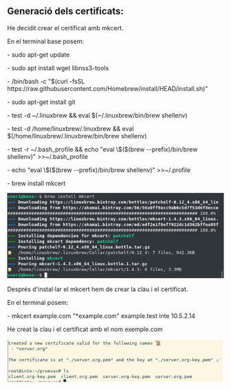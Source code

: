 <h2>Generació dels certificats:</h2>
<p>He decidit crear el certificat amb mkcert.</p>
<p>En el terminal base posem:</p>
<p>- sudo apt-get update</p>
<p>- sudo apt install wget libnss3-tools</p>
<p>- /bin/bash -c "$(curl -fsSL https://raw.githubusercontent.com/Homebrew/install/HEAD/install.sh)"</p>
<p>- sudo apt-get install git</p>
<p>- test -d ~/.linuxbrew && eval $(~/.linuxbrew/bin/brew shellenv)</p>
<p>- test -d /home/linuxbrew/.linuxbrew && eval $(/home/linuxbrew/.linuxbrew/bin/brew shellenv)</p>
<p>- test -r ~/.bash_profile && echo "eval \$($(brew --prefix)/bin/brew shellenv)" >>~/.bash_profile</p>
<p>- echo "eval \$($(brew --prefix)/bin/brew shellenv)" >>~/.profile</p>
<p>- brew install mkcert</p>
<p><img src="https://raw.githubusercontent.com/Areebaellahi/FOTOS/main/7.png" alt="Cat"></p>
<p>Després d'instal·lar el mkcert hem de crear la clau i el certificat.</p>
<p>En el terminal posem:</p>
<p>- mkcert example.com "*example.com" example.test inte 10.5.2.14</p>
<p>He creat la clau i el certificat amb el nom exemple.com</p>



<p><img src="https://raw.githubusercontent.com/Areebaellahi/FOTOS/main/6.png" alt="Cat"></p>

